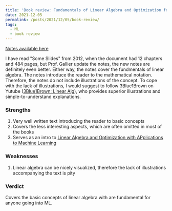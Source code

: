 ```yaml
---
title: 'Book review: Fundamentals of Linear Algebra and Optimization for CIS515, Some Slides (Jean Gallier)'
date: 2021-12-05
permalink: /posts/2021/12/05/book-review/
tags:
  - ML
  - book review
---
```

[Notes available here](https://www.cis.upenn.edu/~cis515/cis515-notes-22.html)

I have read "Some Slides" from 2012, when the document had 12 chapters and 484 pages, but Prof. Gallier update the notes, 
the new notes are definitely even better. Either way, the notes cover the fundmentals of linear algebra. The notes 
introduce the reader to the mathematical notation. Therefore, the notes do not include illustrations of the concept. 
To cope with the lack of illustrations, I would suggest to follow 3Blue1Brown on Yutube ([3Blue1Brown: Linear Alg](https://www.youtube.com/watch?v=kjBOesZCoqc&list=PL0-GT3co4r2y2YErbmuJw2L5tW4Ew2O5B)),
who provides superior illustrations and simple-to-understand explanations.


### Strengths
1. Very well written text introducing the reader to basic concepts
2. Covers the less interesting aspects, which are often omitted in most of the books
3. Serves as an intro to [Linear Algebra and Optimization with APplications to Machine Learning]()

### Weaknesses
1. Linear algebra can be nicely visualized, therefore the lack of illustrations accompanying the text is pity

### Verdict
Covers the basic concepts of linear algebra with are fundamental for anyone going into ML.
